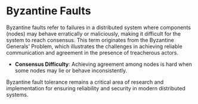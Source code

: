 # Byzantine Faults
Byzantine faults refer to failures in a distributed system where components (nodes) may behave erratically or maliciously, making it difficult for the system to reach consensus. This term originates from the Byzantine Generals' Problem, which illustrates the challenges in achieving reliable communication and agreement in the presence of treacherous actors.

- **Consensus Difficulty**: Achieving agreement among nodes is hard when some nodes may lie or behave inconsistently.

Byzantine fault tolerance remains a critical area of research and implementation for ensuring reliability and security in modern distributed systems.
